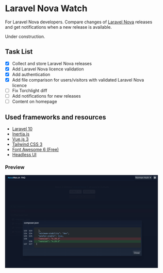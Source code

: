 # Laravel Nova Watch

For Laravel Nova developers. Compare changes of [Laravel Nova](https://nova.laravel.com/) releases and get notifications
when a new release is available.

Under construction.

## Task List

- [x] Collect and store Laravel Nova releases
- [x] Add Laravel Nova licence validation
- [x] Add authentication
- [X] Add file comparison for users/visitors with validated Laravel Nova licence
- [ ] Fix Torchlight diff
- [ ] Add notifications for new releases
- [ ] Content on homepage

## Used frameworks and resources

- [Laravel 10](https://laravel.com/docs/10.x)
- [Inertia.js](https://inertiajs.com/)
- [Vue.js 3](https://vuejs.org/)
- [Tailwind CSS 3](https://tailwindcss.com/)
- [Font Awesome 6 (Free)](https://fontawesome.com/)
- [Headless UI](https://headlessui.com/)

### Preview

![File compare](https://raw.githubusercontent.com/Muetze42/nova-watch/main/resources/assets/file-compare.png "File compare")
